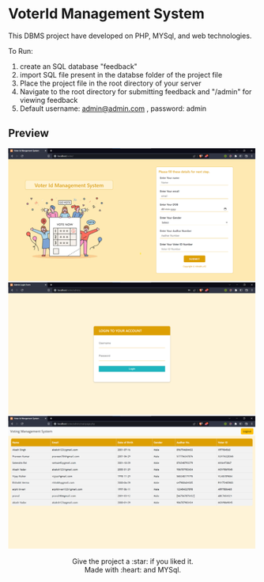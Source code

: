 # VoterId Management System
This DBMS project have developed on PHP, MYSql, and web technologies.

To Run:
1) create an SQL database "feedback"
2) import SQL file present in the databse folder of the project file 
3) Place the project file in the root directory of your server
4) Navigate to the root directory for submitting feedback and "/admin" for viewing feedback
5) Default username: admin@admin.com , password: admin

## Preview
<img width="500" src="https://github.com/rishabhv12/VotarIdManagementSystem/blob/ec0161660eeafcc33128a0c527876e8aa02d0d28/images/votar1.png" alt="HBiVtA7.md.png" border="0">
<img width="500" src="https://github.com/rishabhv12/VotarIdManagementSystem/blob/7c324f81e92bf18bace899c9830d55c06f524195/images/votar2.png" border="0">
<img width="500" src="https://github.com/rishabhv12/VotarIdManagementSystem/blob/7c324f81e92bf18bace899c9830d55c06f524195/images/votar3.png" alt="HBiVLS2.md.png" border="0">

<p align="center">
Give the project a :star: if you liked it.<br>
Made with :heart: and MYSql.
</p>
